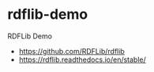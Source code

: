 # rdflib-demo
RDFLib Demo

* https://github.com/RDFLib/rdflib
* https://rdflib.readthedocs.io/en/stable/